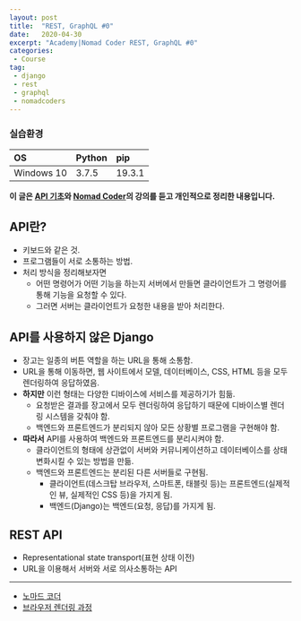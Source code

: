 ```yaml
---
layout: post
title:  "REST, GraphQL #0"
date:   2020-04-30
excerpt: "Academy|Nomad Coder REST, GraphQL #0"
categories: 
 - Course
tag:
 - django
 - rest
 - graphql
 - nomadcoders
---
```


### 실습환경

|OS|Python|pip|
|:--|:--|:--|
|Windows 10|3.7.5|19.3.1|


__이 글은 [API 기초]()와 [Nomad Coder](https://academy.nomadcoders.co/)의 강의를 듣고 개인적으로 정리한 내용입니다.__

## API란?
* 키보드와 같은 것.
* 프로그램들이 서로 소통하는 방법.
* 처리 방식을 정리해보자면
    * 어떤 명령어가 어떤 기능을 하는지 서버에서 만들면 클라이언트가 그 명령어를 통해 기능을 요청할 수 있다.
    * 그러면 서버는 클라이언트가 요청한 내용을 받아 처리한다.

## API를 사용하지 않은 Django
* 장고는 일종의 버튼 역할을 하는 URL을 통해 소통함.
* URL을 통해 이동하면, 웹 사이트에서 모델, 데이터베이스, CSS, HTML 등을 모두 렌더링하여 응답하였음.
* __하지만__ 이런 형태는 다양한 디바이스에 서비스를 제공하기가 힘듦.
    * 요청받은 결과를 장고에서 모두 렌더링하여 응답하기 때문에 디바이스별 렌더링 시스템을 갖춰야 함.
    * 백엔드와 프론트엔드가 분리되지 않아 모든 상황별 프로그램을 구현해야 함.
* __따라서__ API를 사용하여 백엔드와 프론트엔드를 분리시켜야 함.
    * 클라이언트의 형태에 상관없이 서버와 커뮤니케이션하고 데이터베이스를 상태 변화시킬 수 있는 방법을 만듦.
    * 백엔드와 프론트엔드는 분리된 다른 서버들로 구현됨.
        * 클라이언트(데스크탑 브라우저, 스마트폰, 태블릿 등)는 프론트엔드(실제적인 뷰, 실제적인 CSS 등)을 가지게 됨.
        * 백엔드(Django)는 백엔드(요청, 응답)를 가지게 됨.

## REST API
* Representational state transport(표현 상태 이전)
* URL을 이용해서 서버와 서로 의사소통하는 API

---
* [노마드 코더](https://academy.nomadcoders.co/)
* [브라우저 렌더링 과정](https://boxfoxs.tistory.com/408)